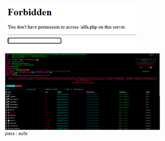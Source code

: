 ![where to enter the password in the alha shell](passproff.png)

![alfa display, perfecting the display to make it pleasant to look at, depending on individual taste"](proff.png)
pass : aufa
